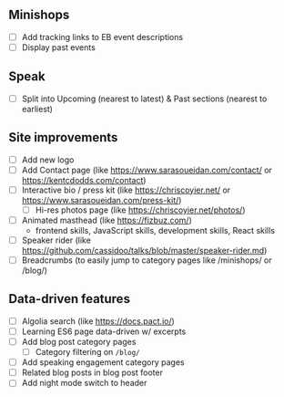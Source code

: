 ## Minishops

- [ ] Add tracking links to EB event descriptions
- [ ] Display past events

## Speak

- [ ] Split into Upcoming (nearest to latest) & Past sections (nearest to earliest)

## Site improvements

- [ ] Add new logo
- [ ] Add Contact page (like https://www.sarasoueidan.com/contact/ or https://kentcdodds.com/contact)
- [ ] Interactive bio / press kit (like https://chriscoyier.net/ or https://www.sarasoueidan.com/press-kit/)
  - [ ] Hi-res photos page (like https://chriscoyier.net/photos/)
- [ ] Animated masthead (like https://fizbuz.com/)
  - frontend skills, JavaScript skills, development skills, React skills
- [ ] Speaker rider (like https://github.com/cassidoo/talks/blob/master/speaker-rider.md)
- [ ] Breadcrumbs (to easily jump to category pages like /minishops/ or /blog/)

## Data-driven features

- [ ] Algolia search (like https://docs.pact.io/)
- [ ] Learning ES6 page data-driven w/ excerpts
- [ ] Add blog post category pages
  - [ ] Category filtering on `/blog/`
- [ ] Add speaking engagement category pages
- [ ] Related blog posts in blog post footer
- [ ] Add night mode switch to header
